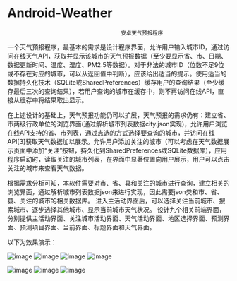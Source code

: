 # Android-Weather

                                        安卓天气预报程序

 一个天气预报程序，最基本的需求是设计程序界面，允许用户输入城市ID，通过访问在线天气API，获取并显示该城市的天气预报数据（至少要显示省、市、日期、数据更新时间、温度、湿度、PM2.5等数据）。对于非法的城市ID（位数不足9位或不存在对应的城市，可以从返回值中判断），应该给出适当的提示。使用适当的数据持久化技术（SQLite或SharedPreferences）缓存用户的查询结果（至少缓存最后三次的查询结果），若用户查询的城市在缓存中，则不再访问在线API，直接从缓存中将结果取出显示。

在上述设计的基础上，天气预报功能仍可以扩展，天气预报的需求仍有：建立省、市两级行政单位的浏览界面(通过解析城市列表数据city.json实现)，允许用户浏览在线API支持的省、市列表，通过点选的方式选择要查询的城市，并访问在线API[3]获取天气数据加以展示。允许用户添加关注的城市（可以考虑在天气数据展示页面中添加“关注”按钮，持久化到SharedPreferences或SQLite数据库），应用程序启动时，读取关注的城市列表，在界面中显著位置向用户展示，用户可以点击关注的城市来查看天气数据。

根据需求分析可知，本软件需要对市、省、县和关注的城市进行查询，建立相关的浏览界面，通过解析城市列表数据json来进行实现，因此需要json类和市、省、县、关注的城市的相关数据库。
进入主活动界面后，可以选择关注当前城市、搜索城市、逐步选择其他城市、显示当前城市天气状况。
设计九个相关前端界面，分别提供主活动界面、关注城市活动界面、天气活动界面、地区选择界面、预测界面、预测项目界面、当前界面、标题界面和天气界面。

以下为效果演示：


![image](https://user-images.githubusercontent.com/73420535/150102361-eec2dbd5-0abc-4f56-b360-9f9ef5fb5a62.png)
![image](https://user-images.githubusercontent.com/73420535/150102368-95c08670-f8dc-4cc0-a077-cd64f6430f02.png)
![image](https://user-images.githubusercontent.com/73420535/150102378-9e7be68c-37e2-4191-9143-1515b721cb4e.png)
![image](https://user-images.githubusercontent.com/73420535/150102387-2213147e-ed26-405e-8d65-47b3f5225aa1.png)

![image](https://user-images.githubusercontent.com/73420535/150102403-d305dd4d-11de-4a2e-93ec-51008ef15381.png)
![image](https://user-images.githubusercontent.com/73420535/150102425-04e9fe13-916f-478d-a2e8-3f397d500981.png)
![image](https://user-images.githubusercontent.com/73420535/150102441-bc0179d7-645b-404b-9df6-65e7f79ed385.png)
